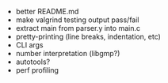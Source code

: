 * better README.md
* make valgrind testing output pass/fail
* extract main from parser.y into main.c
* pretty-printing (line breaks, indentation, etc)
* CLI args
* number interpretation (libgmp?)
* autotools?
* perf profiling
